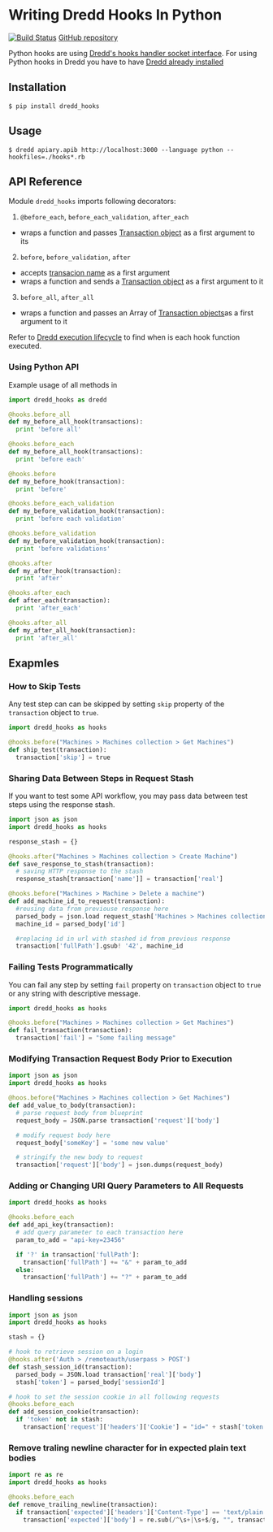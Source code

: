 # Writing Dredd Hooks In Python

[![Build Status](https://travis-ci.org/apiaryio/dredd-hooks-pyhon.svg?branch=master)](https://travis-ci.org/apiaryio/dredd-hooks-python)
[GitHub repository](https://github.com/apiaryio/dredd-hooks-python)


Python hooks are using [Dredd's hooks handler socket interface](hooks-new-language.md). For using Python hooks in Dredd you have to have [Dredd already installed](quickstart.md)

## Installation

```
$ pip install dredd_hooks
```

## Usage

```
$ dredd apiary.apib http://localhost:3000 --language python --hookfiles=./hooks*.rb
```

## API Reference

Module `dredd_hooks` imports following decorators:

1. `@before_each`, `before_each_validation`, `after_each`
  - wraps a function and passes [Transaction object](hooks.md#transaction-object-structure) as a first argument to its

2. `before`, `before_validation`, `after`
  - accepts [transacion name](hooks.md#getting-transaction-names) as a first argument
  - wraps a function and sends a [Transaction object](hooks.md#transaction-object-structure) as a first argument to it

3. `before_all`, `after_all`
  - wraps a function and passes an Array of [Transaction objects](hooks.md#transaction-object-structure)as a first argument to it


Refer to [Dredd execution lifecycle](usage.md#dredd-execution-lifecycle) to find when is each hook function executed.

### Using Python API

Example usage of all methods in

```python
import dredd_hooks as dredd

@hooks.before_all
def my_before_all_hook(transactions):
  print 'before all'

@hooks.before_each
def my_before_all_hook(transactions):
  print 'before each'

@hooks.before
def my_before_hook(transaction):
  print 'before'

@hooks.before_each_validation
def my_before_validation_hook(transaction):
  print 'before each validation'

@hooks.before_validation
def my_before_validation_hook(transaction):
  print 'before validations'

@hooks.after
def my_after_hook(transaction):
  print 'after'

@hooks.after_each
def after_each(transaction):
  print 'after_each'

@hooks.after_all
def my_after_all_hook(transaction):
  print 'after_all'

```

## Exapmles

### How to Skip Tests

Any test step can can be skipped by setting `skip` property of the `transaction` object to `true`.

```python
import dredd_hooks as hooks

@hooks.before("Machines > Machines collection > Get Machines")
def ship_test(transaction):
  transaction['skip'] = true
```

### Sharing Data Between Steps in Request Stash

If you want to test some API workflow, you may pass data between test steps using the response stash.

```python
import json as json
import dredd_hooks as hooks

response_stash = {}

@hooks.after("Machines > Machines collection > Create Machine")
def save_response_to_stash(transaction):
  # saving HTTP response to the stash
  response_stash[transaction['name']] = transaction['real']

@hooks.before("Machines > Machine > Delete a machine")
def add_machine_id_to_request(transaction):
  #reusing data from previouse response here
  parsed_body = json.load request_stash['Machines > Machines collection > Create Machine']
  machine_id = parsed_body['id']

  #replacing id in url with stashed id from previous response
  transaction['fullPath'].gsub! '42', machine_id
```

### Failing Tests Programmatically

You can fail any step by setting `fail` property on `transaction` object to `true` or any string with descriptive message.

```python
import dredd_hooks as hooks

@hooks.before("Machines > Machines collection > Get Machines")
def fail_transaction(transaction):
  transaction['fail'] = "Some failing message"
```

### Modifying Transaction Request Body Prior to Execution

```python
import json as json
import dredd_hooks as hooks

@hoos.before("Machines > Machines collection > Get Machines")
def add_value_to_body(transaction):
  # parse request body from blueprint
  request_body = JSON.parse transaction['request']['body']

  # modify request body here
  request_body['someKey'] = 'some new value'

  # stringify the new body to request
  transaction['request']['body'] = json.dumps(request_body)
```

### Adding or Changing URI Query Parameters to All Requests

```python
import dredd_hooks as hooks

@hooks.before_each
def add_api_key(transaction):
  # add query parameter to each transaction here
  param_to_add = "api-key=23456"

  if '?' in transaction['fullPath']:
    transaction['fullPath'] += "&" + param_to_add
  else:
    transaction['fullPath'] += "?" + param_to_add
```

### Handling sessions

```python
import json as json
import dredd_hooks as hooks

stash = {}

# hook to retrieve session on a login
@hooks.after('Auth > /remoteauth/userpass > POST')
def stash_session_id(transaction):
  parsed_body = JSON.load transaction['real']['body']
  stash['token'] = parsed_body['sessionId']

# hook to set the session cookie in all following requests
@hooks.before_each
def add_session_cookie(transaction):
  if 'token' not in stash:
    transaction['request']['headers']['Cookie'] = "id=" + stash['token']
```


### Remove traling newline character for in expected plain text bodies

```python
import re as re
import dredd_hooks as hooks

@hooks.before_each
def remove_trailing_newline(transaction):
  if transaction['expected']['headers']['Content-Type'] == 'text/plain':
    transaction['expected']['body'] = re.sub(/^\s+|\s+$/g, "", transaction['expected']['body'])
```